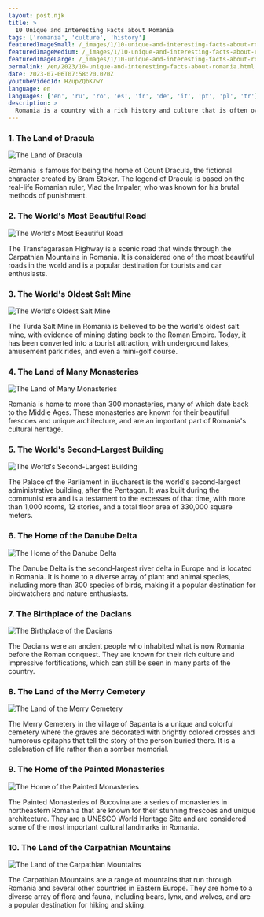 ```yaml
---
layout: post.njk
title: >
  10 Unique and Interesting Facts about Romania
tags: ['romania', 'culture', 'history']
featuredImageSmall: /_images/1/10-unique-and-interesting-facts-about-romania-cover-en-small.webp
featuredImageMedium: /_images/1/10-unique-and-interesting-facts-about-romania-cover-en-medium.webp
featuredImageLarge: /_images/1/10-unique-and-interesting-facts-about-romania-cover-en-large.webp
permalink: /en/2023/10-unique-and-interesting-facts-about-romania.html
date: 2023-07-06T07:58:20.020Z
youtubeVideoId: HZupZQbK7wY
language: en
languages: ['en', 'ru', 'ro', 'es', 'fr', 'de', 'it', 'pt', 'pl', 'tr']
description: >
  Romania is a country with a rich history and culture that is often overlooked. Here are 10 unique and interesting things about Romania that you may not have known before.
---
```


### 1. The Land of Dracula

![The Land of Dracula](/_images/c/cf837e719258bf3829beea2d079fbaee-medium.webp)

Romania is famous for being the home of Count Dracula, the fictional character created by Bram Stoker. The legend of Dracula is based on the real-life Romanian ruler, Vlad the Impaler, who was known for his brutal methods of punishment.

### 2. The World's Most Beautiful Road

![The World's Most Beautiful Road](/_images/4/4302763d1d5c718ab4d0aa643f5c98cb-medium.webp)

The Transfagarasan Highway is a scenic road that winds through the Carpathian Mountains in Romania. It is considered one of the most beautiful roads in the world and is a popular destination for tourists and car enthusiasts.

### 3. The World's Oldest Salt Mine

![The World's Oldest Salt Mine](/_images/9/939a1c97b5a4a66986355ec2b8d585e1-medium.webp)

The Turda Salt Mine in Romania is believed to be the world's oldest salt mine, with evidence of mining dating back to the Roman Empire. Today, it has been converted into a tourist attraction, with underground lakes, amusement park rides, and even a mini-golf course.

### 4. The Land of Many Monasteries

![The Land of Many Monasteries](/_images/1/1982db8d470dba318be3fd830cea8cdf-medium.webp)

Romania is home to more than 300 monasteries, many of which date back to the Middle Ages. These monasteries are known for their beautiful frescoes and unique architecture, and are an important part of Romania's cultural heritage.

### 5. The World's Second-Largest Building

![The World's Second-Largest Building](/_images/9/963de55049bd42f1d26b46831decea0e-medium.webp)

The Palace of the Parliament in Bucharest is the world's second-largest administrative building, after the Pentagon. It was built during the communist era and is a testament to the excesses of that time, with more than 1,000 rooms, 12 stories, and a total floor area of 330,000 square meters.

### 6. The Home of the Danube Delta

![The Home of the Danube Delta](/_images/6/662f9c2caf5bb550f4b359e5d5014e60-medium.webp)

The Danube Delta is the second-largest river delta in Europe and is located in Romania. It is home to a diverse array of plant and animal species, including more than 300 species of birds, making it a popular destination for birdwatchers and nature enthusiasts.

### 7. The Birthplace of the Dacians

![The Birthplace of the Dacians](/_images/b/b3127dd44dea4a6d2da70327703582c8-medium.webp)

The Dacians were an ancient people who inhabited what is now Romania before the Roman conquest. They are known for their rich culture and impressive fortifications, which can still be seen in many parts of the country.

### 8. The Land of the Merry Cemetery

![The Land of the Merry Cemetery](/_images/1/155b66d6b7a0caf79db854db61c14081-medium.webp)

The Merry Cemetery in the village of Sapanta is a unique and colorful cemetery where the graves are decorated with brightly colored crosses and humorous epitaphs that tell the story of the person buried there. It is a celebration of life rather than a somber memorial.

### 9. The Home of the Painted Monasteries

![The Home of the Painted Monasteries](/_images/8/89ffdd6eaed202222e623bb709e9ca36-medium.webp)

The Painted Monasteries of Bucovina are a series of monasteries in northeastern Romania that are known for their stunning frescoes and unique architecture. They are a UNESCO World Heritage Site and are considered some of the most important cultural landmarks in Romania.

### 10. The Land of the Carpathian Mountains

![The Land of the Carpathian Mountains](/_images/b/bc74534869f460d80c81e1bf7c19ac5a-medium.webp)

The Carpathian Mountains are a range of mountains that run through Romania and several other countries in Eastern Europe. They are home to a diverse array of flora and fauna, including bears, lynx, and wolves, and are a popular destination for hiking and skiing.

